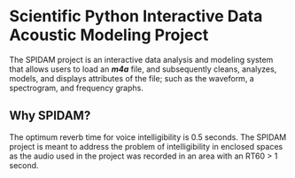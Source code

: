 # Scientific Python Interactive Data Acoustic Modeling Project

The SPIDAM project is an interactive data analysis and modeling system that allows users to load an ***m4a*** file, and subsequently cleans, analyzes, models, and displays attributes of the file; such as the waveform, a spectrogram, and frequency graphs. 

## Why SPIDAM?

The optimum reverb time for voice intelligibility is 0.5 seconds. The SPIDAM project is meant to address the problem of intelligibility in enclosed spaces as the audio used in the project was recorded in an area with an RT60 > 1 second.
